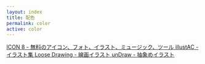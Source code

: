 ```yaml
---
layout: index
title: 配色
permalink: color
active: color
---
```


<a class="link-list" href="https://icons8.jp/" target="_blank">
ICON 8 - 無料のアイコン、フォト、イラスト、ミュージック、ツール 
</a>
<a class="link-list" href="https://www.ac-illust.com/" target="_blank">
illustAC - イラスト集
</a>
<a class="link-list" href="https://loosedrawing.com/" target="_blank">
Loose Drawing - 線画イラスト
</a>
<a class="link-list" href="https://undraw.co/illustrations" target="_blank">
unDraw - 抽象めイラスト
</a>